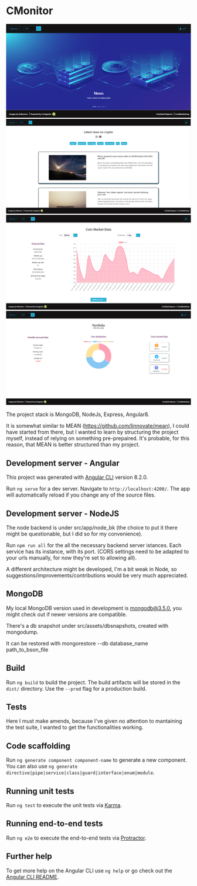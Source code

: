 # CMonitor

![Alt text](/src/assets/screenshots/homepage.PNG?raw=true)
<br/>
![Alt text](/src/assets/screenshots/news.PNG?raw=true)
<br/>
![Alt text](/src/assets/screenshots/prices.PNG?raw=true)
<br/>
![Alt text](/src/assets/screenshots/portfolio-page.PNG?raw=true)
<br/>

The project stack is MongoDB, NodeJs, Express, Angular8.

It is somewhat similar to MEAN (https://github.com/linnovate/mean), I could have started from there, but I wanted to learn by structuring the project myself, instead of relying on something pre-prepaired. It's probable, for this reason, that MEAN is better structured than my project.

## Development server - Angular

This project was generated with [Angular CLI](https://github.com/angular/angular-cli) version 8.2.0.

Run `ng serve` for a dev server. Navigate to `http://localhost:4200/`. The app will automatically reload if you change any of the source files.

## Development server - NodeJS

The node backend is under src/app/node_bk (the choice to put it there might be questionable, but I did so for my convenience).

Run `npm run all` for the all the necessary backend server istances. Each service has its instance, with its port. (CORS settings need to be adapted to your urls manually, for now they're set to allowing all).

A different architecture might be developed, I'm a bit weak in Node, so suggestions/improvements/contributions would be very much appreciated.

## MongoDB

My local MongoDB version used in development is mongodb@3.5.0, you might check out if newer versions are compatible.

There's a db snapshot under src/assets/dbsnapshots, created with mongodump.

It can be restored with mongorestore --db database_name path_to_bson_file

## Build

Run `ng build` to build the project. The build artifacts will be stored in the `dist/` directory. Use the `--prod` flag for a production build.

## Tests

Here I must make amends, because I've given no attention to mantaining the test suite, I wanted to get the functionalities working.

## Code scaffolding

Run `ng generate component component-name` to generate a new component. You can also use `ng generate directive|pipe|service|class|guard|interface|enum|module`.

## Running unit tests

Run `ng test` to execute the unit tests via [Karma](https://karma-runner.github.io).

## Running end-to-end tests

Run `ng e2e` to execute the end-to-end tests via [Protractor](http://www.protractortest.org/).

## Further help

To get more help on the Angular CLI use `ng help` or go check out the [Angular CLI README](https://github.com/angular/angular-cli/blob/master/README.md).

